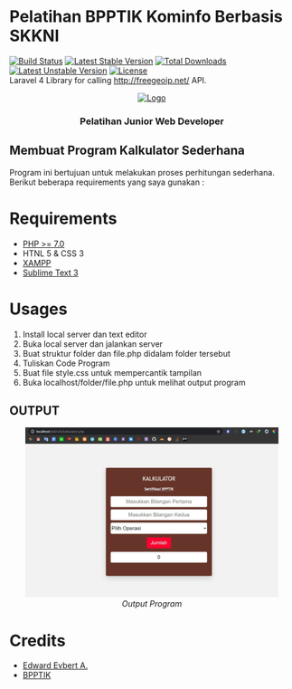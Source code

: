 Pelatihan BPPTIK Kominfo Berbasis SKKNI
=======================================

[![Build Status](https://travis-ci.org/buonzz/laravel-4-freegeoip.svg?branch=master)](https://travis-ci.org/buonzz/laravel-4-freegeoip)
[![Latest Stable Version](https://poser.pugx.org/buonzz/laravel-4-freegeoip/v/stable.svg)](https://packagist.org/packages/buonzz/laravel-4-freegeoip) [![Total Downloads](https://poser.pugx.org/buonzz/laravel-4-freegeoip/downloads.svg)](https://packagist.org/packages/buonzz/laravel-4-freegeoip)
[![Latest Unstable Version](https://poser.pugx.org/buonzz/laravel-4-freegeoip/v/unstable.svg)](https://packagist.org/packages/buonzz/laravel-4-freegeoip) [![License](https://poser.pugx.org/buonzz/laravel-4-freegeoip/license.svg)](https://packagist.org/packages/buonzz/laravel-4-freegeoip)
<br>
Laravel 4 Library for calling http://freegeoip.net/ API.
<br>
<p align="center">  
    <a href="https://bpptik.kominfo.go.id/">
    <img src="https://bpptik.kominfo.go.id/wp-content/uploads/2017/02/xlogo_web_bpptik-2.png.pagespeed.ic.LN1vMmwdNB.webp" alt="Logo" width="auto" height="auto">
    </a>
    <h3 align="center">Pelatihan Junior Web Developer</h3>
<p align="center">

## Membuat Program Kalkulator Sederhana

Program ini bertujuan untuk melakukan proses perhitungan sederhana.
Berikut beberapa requirements yang saya gunakan :

Requirements
============

* [PHP >= 7.0](https://packagecontrol.io/installation)
* HTNL 5 & CSS 3
* [XAMPP](https://www.apachefriends.org/index.html)
* [Sublime Text 3](https://www.sublimetext.com/3)


Usages
============

1. Install local server dan text editor
2. Buka local server dan jalankan server
3. Buat struktur folder dan file.php didalam folder tersebut
4. Tuliskan Code Program
5. Buat file style.css untuk mempercantik tampilan
6. Buka localhost/folder/file.php untuk melihat output program


## OUTPUT
<p align="center">  
    <img src="output.jpg" alt="Logo" width="auto" height="300">
    </a>
    <br>
    <i>Output Program</i>
<p align="center">


Credits
============

* [Edward Evbert A.](https://edwevb.github.io)
* [BPPTIK](https://bpptik.kominfo.go.id)



